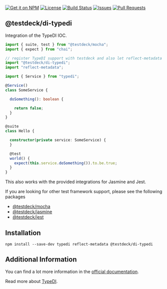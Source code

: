 [![Get it on NPM](https://img.shields.io/npm/v/@testdeck/di-typedi.svg)](https://www.npmjs.com/package/@testdeck/di-typedi)
[![License](https://img.shields.io/badge/License-Apache_2.0-blue.svg)](https://opensource.org/licenses/Apache-2.0)
[![Build Status](https://github.com/testdeck/testdeck/actions/workflows/ci.yml/badge.svg)](https://github.com/testdeck/testdeck/actions/workflows/ci.yml)
[![Issues](https://img.shields.io/github/issues/testdeck/testdeck/@testdeck/di-typedi)](https://github.com/testdeck/testdeck/issues)
[![Pull Requests](https://img.shields.io/github/issues-pr/testdeck/testdeck/@testdeck/di-typedi)](https://github.com/testdeck/testdeck/pulls)

## @testdeck/di-typedi

Integration of the TypeDI IOC.

```TypeScript
import { suite, test } from "@testdeck/mocha";
import { expect } from "chai";

// register TypeDI support with testdeck and also let reflect-metadata do it's magic
import "@testdeck/di-typedi";
import "reflect-metadata";

import { Service } from "typedi";

@Service()
class SomeService {

  doSomething(): boolean {

    return false;
  }
}

@suite
class Hello {

  constructor(private service: SomeService) {
  }

  @test
  world() {
    expect(this.service.doSomething()).to.be.true;
  }
}
```

This also works with the provided integrations for Jasmine and Jest.

If you are looking for other test framework support, please see the following packages

- [@testdeck/mocha](https://npmjs.com/package/@testdeck/mocha)
- [@testdeck/jasmine](https://npmjs.com/package/@testdeck/jasmine)
- [@testdeck/jest](https://npmjs.com/package/@testdeck/jest)

## Installation

```shell
npm install --save-dev typedi reflect-metadata @testdeck/di-typedi
```

## Additional Information

You can find a lot more information in the [official documentation](https://testdeck.org/).

Read more about [TypeDI](https://github.com/typestack/typedi).
